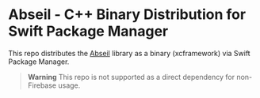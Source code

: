 # Abseil - C++ Binary Distribution for Swift Package Manager

This repo distributes the [Abseil](https://github.com/abseil/abseil-cpp) library
as a binary (xcframework) via Swift Package Manager.

> **Warning**
> This repo is not supported as a direct dependency for non-Firebase usage.
